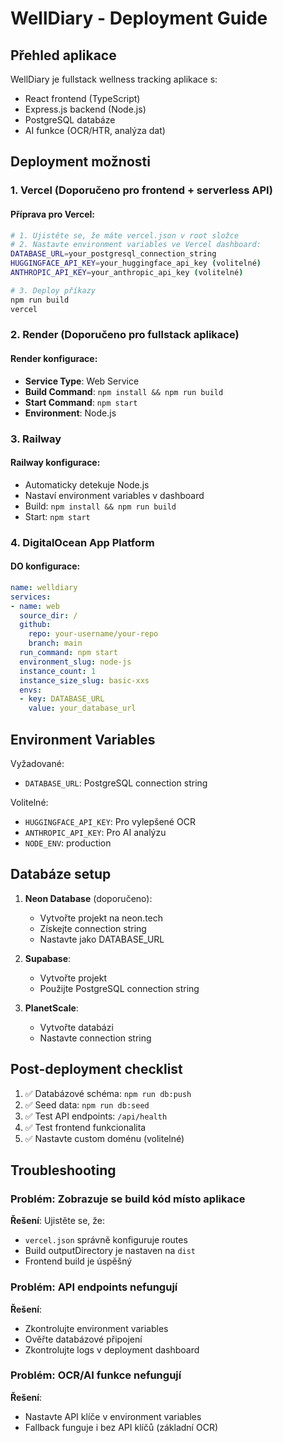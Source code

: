 # WellDiary - Deployment Guide

## Přehled aplikace
WellDiary je fullstack wellness tracking aplikace s:
- React frontend (TypeScript)
- Express.js backend (Node.js)
- PostgreSQL databáze
- AI funkce (OCR/HTR, analýza dat)

## Deployment možnosti

### 1. Vercel (Doporučeno pro frontend + serverless API)

#### Příprava pro Vercel:
```bash
# 1. Ujistěte se, že máte vercel.json v root složce
# 2. Nastavte environment variables ve Vercel dashboard:
DATABASE_URL=your_postgresql_connection_string
HUGGINGFACE_API_KEY=your_huggingface_api_key (volitelné)
ANTHROPIC_API_KEY=your_anthropic_api_key (volitelné)

# 3. Deploy příkazy
npm run build
vercel
```

### 2. Render (Doporučeno pro fullstack aplikace)

#### Render konfigurace:
- **Service Type**: Web Service
- **Build Command**: `npm install && npm run build`
- **Start Command**: `npm start`
- **Environment**: Node.js

### 3. Railway

#### Railway konfigurace:
- Automaticky detekuje Node.js
- Nastaví environment variables v dashboard
- Build: `npm install && npm run build`
- Start: `npm start`

### 4. DigitalOcean App Platform

#### DO konfigurace:
```yaml
name: welldiary
services:
- name: web
  source_dir: /
  github:
    repo: your-username/your-repo
    branch: main
  run_command: npm start
  environment_slug: node-js
  instance_count: 1
  instance_size_slug: basic-xxs
  envs:
  - key: DATABASE_URL
    value: your_database_url
```

## Environment Variables

Vyžadované:
- `DATABASE_URL`: PostgreSQL connection string

Volitelné:
- `HUGGINGFACE_API_KEY`: Pro vylepšené OCR
- `ANTHROPIC_API_KEY`: Pro AI analýzu
- `NODE_ENV`: production

## Databáze setup

1. **Neon Database** (doporučeno):
   - Vytvořte projekt na neon.tech
   - Získejte connection string
   - Nastavte jako DATABASE_URL

2. **Supabase**:
   - Vytvořte projekt
   - Použijte PostgreSQL connection string

3. **PlanetScale**:
   - Vytvořte databázi
   - Nastavte connection string

## Post-deployment checklist

1. ✅ Databázové schéma: `npm run db:push`
2. ✅ Seed data: `npm run db:seed`
3. ✅ Test API endpoints: `/api/health`
4. ✅ Test frontend funkcionalita
5. ✅ Nastavte custom doménu (volitelné)

## Troubleshooting

### Problém: Zobrazuje se build kód místo aplikace
**Řešení**: Ujistěte se, že:
- `vercel.json` správně konfiguruje routes
- Build outputDirectory je nastaven na `dist`
- Frontend build je úspěšný

### Problém: API endpoints nefungují
**Řešení**:
- Zkontrolujte environment variables
- Ověřte databázové připojení
- Zkontrolujte logs v deployment dashboard

### Problém: OCR/AI funkce nefungují
**Řešení**:
- Nastavte API klíče v environment variables
- Fallback funguje i bez API klíčů (základní OCR)